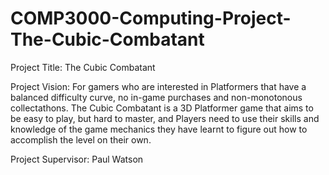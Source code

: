 # COMP3000-Computing-Project-The-Cubic-Combatant

Project Title: The Cubic Combatant

Project Vision: For gamers who are interested in Platformers that have a balanced difficulty curve, no in-game purchases and non-monotonous collectathons. The Cubic Combatant is a 3D Platformer game that aims to be easy to play, but hard to master, and Players need to use their skills and knowledge of the game mechanics they have learnt to figure out how to accomplish the level on their own.

Project Supervisor: Paul Watson
